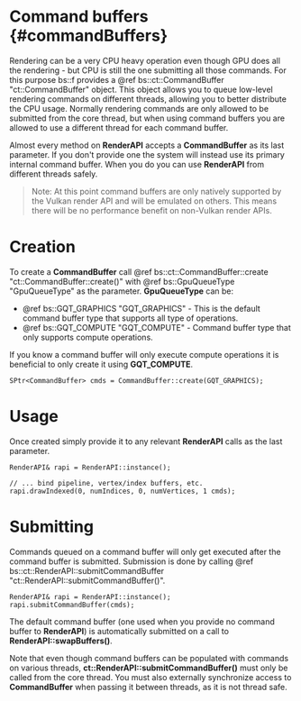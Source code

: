 Command buffers		{#commandBuffers}
===============

Rendering can be a very CPU heavy operation even though GPU does all the rendering - but CPU is still the one submitting all those commands. For this purpose bs::f provides a @ref bs::ct::CommandBuffer "ct::CommandBuffer" object. This object allows you to queue low-level rendering commands on different threads, allowing you to better distribute the CPU usage. Normally rendering commands are only allowed to be submitted from the core thread, but when using command buffers you are allowed to use a different thread for each command buffer.

Almost every method on **RenderAPI** accepts a **CommandBuffer** as its last parameter. If you don't provide one the system will instead use its primary internal command buffer. When you do you can use **RenderAPI** from different threads safely.

> Note: At this point command buffers are only natively supported by the Vulkan render API and will be emulated on others. This means there will be no performance benefit on non-Vulkan render APIs.

# Creation
To create a **CommandBuffer** call @ref bs::ct::CommandBuffer::create "ct::CommandBuffer::create()" with @ref bs::GpuQueueType "GpuQueueType" as the parameter. **GpuQueueType** can be:
 - @ref bs::GQT_GRAPHICS "GQT_GRAPHICS" - This is the default command buffer type that supports all type of operations.
 - @ref bs::GQT_COMPUTE "GQT_COMPUTE" - Command buffer type that only supports compute operations.

If you know a command buffer will only execute compute operations it is beneficial to only create it using **GQT_COMPUTE**.

~~~~~~~~~~~~~{.cpp}
SPtr<CommandBuffer> cmds = CommandBuffer::create(GQT_GRAPHICS);
~~~~~~~~~~~~~

# Usage
Once created simply provide it to any relevant **RenderAPI** calls as the last parameter.

~~~~~~~~~~~~~{.cpp}
RenderAPI& rapi = RenderAPI::instance();

// ... bind pipeline, vertex/index buffers, etc.
rapi.drawIndexed(0, numIndices, 0, numVertices, 1 cmds);
~~~~~~~~~~~~~

# Submitting
Commands queued on a command buffer will only get executed after the command buffer is submitted. Submission is done by calling @ref bs::ct::RenderAPI::submitCommandBuffer "ct::RenderAPI::submitCommandBuffer()".

~~~~~~~~~~~~~{.cpp}
RenderAPI& rapi = RenderAPI::instance();
rapi.submitCommandBuffer(cmds);
~~~~~~~~~~~~~

The default command buffer (one used when you provide no command buffer to **RenderAPI**) is automatically submitted on a call to **RenderAPI::swapBuffers()**.

Note that even though command buffers can be populated with commands on various threads, **ct::RenderAPI::submitCommandBuffer()** must only be called from the core thread. You must also externally synchronize access to **CommandBuffer** when passing it between threads, as it is not thread safe.